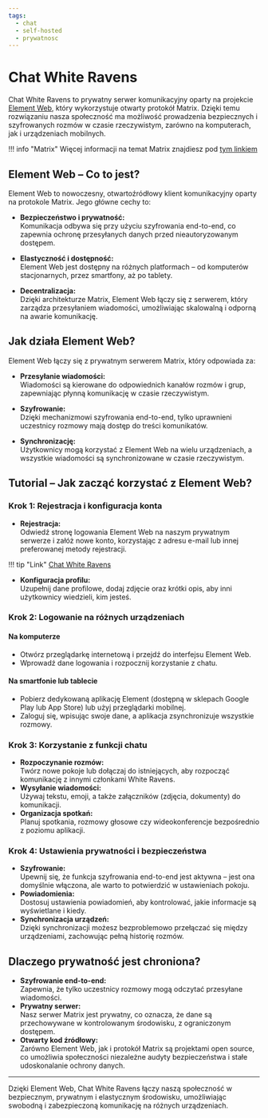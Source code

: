```yaml
---
tags:
  - chat
  - self-hosted
  - prywatnosc
---
```


# Chat White Ravens

Chat White Ravens to prywatny serwer komunikacyjny oparty na projekcie [Element Web](https://element.io/), który wykorzystuje otwarty protokół Matrix. Dzięki temu rozwiązaniu nasza społeczność ma możliwość prowadzenia bezpiecznych i szyfrowanych rozmów w czasie rzeczywistym, zarówno na komputerach, jak i urządzeniach mobilnych.

!!! info "Matrix"
    Więcej informacji na temat Matrix znajdiesz pod [tym linkiem](https://matrix.org/)

## Element Web – Co to jest?

Element Web to nowoczesny, otwartoźródłowy klient komunikacyjny oparty na protokole Matrix. Jego główne cechy to:

- **Bezpieczeństwo i prywatność:**  
  Komunikacja odbywa się przy użyciu szyfrowania end-to-end, co zapewnia ochronę przesyłanych danych przed nieautoryzowanym dostępem.

- **Elastyczność i dostępność:**  
  Element Web jest dostępny na różnych platformach – od komputerów stacjonarnych, przez smartfony, aż po tablety.

- **Decentralizacja:**  
  Dzięki architekturze Matrix, Element Web łączy się z serwerem, który zarządza przesyłaniem wiadomości, umożliwiając skalowalną i odporną na awarie komunikację.

## Jak działa Element Web?

Element Web łączy się z prywatnym serwerem Matrix, który odpowiada za:

- **Przesyłanie wiadomości:**  
  Wiadomości są kierowane do odpowiednich kanałów rozmów i grup, zapewniając płynną komunikację w czasie rzeczywistym.

- **Szyfrowanie:**  
  Dzięki mechanizmowi szyfrowania end-to-end, tylko uprawnieni uczestnicy rozmowy mają dostęp do treści komunikatów.

- **Synchronizację:**  
  Użytkownicy mogą korzystać z Element Web na wielu urządzeniach, a wszystkie wiadomości są synchronizowane w czasie rzeczywistym.

## Tutorial – Jak zacząć korzystać z Element Web?

### Krok 1: Rejestracja i konfiguracja konta
- **Rejestracja:**  
  Odwiedź stronę logowania Element Web na naszym prywatnym serwerze i załóż nowe konto, korzystając z adresu e-mail lub innej preferowanej metody rejestracji.

!!! tip "Link"
    [Chat White Ravens](https://chat.wrservices.link/)

- **Konfiguracja profilu:**  
  Uzupełnij dane profilowe, dodaj zdjęcie oraz krótki opis, aby inni użytkownicy wiedzieli, kim jesteś.

### Krok 2: Logowanie na różnych urządzeniach

#### Na komputerze
- Otwórz przeglądarkę internetową i przejdź do interfejsu Element Web.
- Wprowadź dane logowania i rozpocznij korzystanie z chatu.

#### Na smartfonie lub tablecie
- Pobierz dedykowaną aplikację Element (dostępną w sklepach Google Play lub App Store) lub użyj przeglądarki mobilnej.
- Zaloguj się, wpisując swoje dane, a aplikacja zsynchronizuje wszystkie rozmowy.

### Krok 3: Korzystanie z funkcji chatu
- **Rozpoczynanie rozmów:**  
  Twórz nowe pokoje lub dołączaj do istniejących, aby rozpocząć komunikację z innymi członkami White Ravens.
- **Wysyłanie wiadomości:**  
  Używaj tekstu, emoji, a także załączników (zdjęcia, dokumenty) do komunikacji.
- **Organizacja spotkań:**  
  Planuj spotkania, rozmowy głosowe czy wideokonferencje bezpośrednio z poziomu aplikacji.

### Krok 4: Ustawienia prywatności i bezpieczeństwa
- **Szyfrowanie:**  
  Upewnij się, że funkcja szyfrowania end-to-end jest aktywna – jest ona domyślnie włączona, ale warto to potwierdzić w ustawieniach pokoju.
- **Powiadomienia:**  
  Dostosuj ustawienia powiadomień, aby kontrolować, jakie informacje są wyświetlane i kiedy.
- **Synchronizacja urządzeń:**  
  Dzięki synchronizacji możesz bezproblemowo przełączać się między urządzeniami, zachowując pełną historię rozmów.

## Dlaczego prywatność jest chroniona?

- **Szyfrowanie end-to-end:**  
  Zapewnia, że tylko uczestnicy rozmowy mogą odczytać przesyłane wiadomości.
- **Prywatny serwer:**  
  Nasz serwer Matrix jest prywatny, co oznacza, że dane są przechowywane w kontrolowanym środowisku, z ograniczonym dostępem.
- **Otwarty kod źródłowy:**  
  Zarówno Element Web, jak i protokół Matrix są projektami open source, co umożliwia społeczności niezależne audyty bezpieczeństwa i stałe udoskonalanie ochrony danych.

---

Dzięki Element Web, Chat White Ravens łączy naszą społeczność w bezpiecznym, prywatnym i elastycznym środowisku, umożliwiając swobodną i zabezpieczoną komunikację na różnych urządzeniach.
